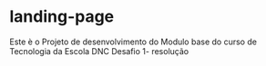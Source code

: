 # landing-page
Este è o Projeto de desenvolvimento do Modulo base do curso de Tecnologia da Escola DNC
Desafio 1- resolução
